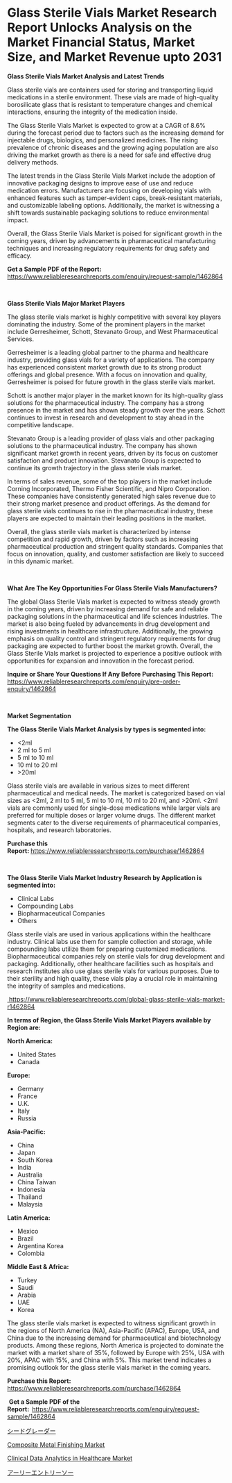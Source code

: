 <p><h1>Glass Sterile Vials Market Research Report Unlocks Analysis on the Market Financial Status, Market Size, and Market Revenue upto 2031</h1></p><p><strong>Glass Sterile Vials Market Analysis and Latest Trends</strong></p>
<p><p>Glass sterile vials are containers used for storing and transporting liquid medications in a sterile environment. These vials are made of high-quality borosilicate glass that is resistant to temperature changes and chemical interactions, ensuring the integrity of the medication inside.</p><p>The Glass Sterile Vials Market is expected to grow at a CAGR of 8.6% during the forecast period due to factors such as the increasing demand for injectable drugs, biologics, and personalized medicines. The rising prevalence of chronic diseases and the growing aging population are also driving the market growth as there is a need for safe and effective drug delivery methods.</p><p>The latest trends in the Glass Sterile Vials Market include the adoption of innovative packaging designs to improve ease of use and reduce medication errors. Manufacturers are focusing on developing vials with enhanced features such as tamper-evident caps, break-resistant materials, and customizable labeling options. Additionally, the market is witnessing a shift towards sustainable packaging solutions to reduce environmental impact.</p><p>Overall, the Glass Sterile Vials Market is poised for significant growth in the coming years, driven by advancements in pharmaceutical manufacturing techniques and increasing regulatory requirements for drug safety and efficacy.</p></p>
<p><strong>Get a Sample PDF of the Report:&nbsp;</strong> <a href="https://www.reliableresearchreports.com/enquiry/request-sample/1462864">https://www.reliableresearchreports.com/enquiry/request-sample/1462864</a></p>
<p>&nbsp;</p>
<p><strong>Glass Sterile Vials Major Market Players</strong></p>
<p><p>The glass sterile vials market is highly competitive with several key players dominating the industry. Some of the prominent players in the market include Gerresheimer, Schott, Stevanato Group, and West Pharmaceutical Services.</p><p>Gerresheimer is a leading global partner to the pharma and healthcare industry, providing glass vials for a variety of applications. The company has experienced consistent market growth due to its strong product offerings and global presence. With a focus on innovation and quality, Gerresheimer is poised for future growth in the glass sterile vials market.</p><p>Schott is another major player in the market known for its high-quality glass solutions for the pharmaceutical industry. The company has a strong presence in the market and has shown steady growth over the years. Schott continues to invest in research and development to stay ahead in the competitive landscape.</p><p>Stevanato Group is a leading provider of glass vials and other packaging solutions to the pharmaceutical industry. The company has shown significant market growth in recent years, driven by its focus on customer satisfaction and product innovation. Stevanato Group is expected to continue its growth trajectory in the glass sterile vials market.</p><p>In terms of sales revenue, some of the top players in the market include Corning Incorporated, Thermo Fisher Scientific, and Nipro Corporation. These companies have consistently generated high sales revenue due to their strong market presence and product offerings. As the demand for glass sterile vials continues to rise in the pharmaceutical industry, these players are expected to maintain their leading positions in the market.</p><p>Overall, the glass sterile vials market is characterized by intense competition and rapid growth, driven by factors such as increasing pharmaceutical production and stringent quality standards. Companies that focus on innovation, quality, and customer satisfaction are likely to succeed in this dynamic market.</p></p>
<p>&nbsp;</p>
<p><strong>What Are The Key Opportunities For Glass Sterile Vials Manufacturers?</strong></p>
<p><p>The global Glass Sterile Vials market is expected to witness steady growth in the coming years, driven by increasing demand for safe and reliable packaging solutions in the pharmaceutical and life sciences industries. The market is also being fueled by advancements in drug development and rising investments in healthcare infrastructure. Additionally, the growing emphasis on quality control and stringent regulatory requirements for drug packaging are expected to further boost the market growth. Overall, the Glass Sterile Vials market is projected to experience a positive outlook with opportunities for expansion and innovation in the forecast period.</p></p>
<p><strong>Inquire or Share Your Questions If Any Before Purchasing This Report:</strong> <a href="https://www.reliableresearchreports.com/enquiry/pre-order-enquiry/1462864">https://www.reliableresearchreports.com/enquiry/pre-order-enquiry/1462864</a></p>
<p>&nbsp;</p>
<p><strong>Market Segmentation</strong></p>
<p><strong>The Glass Sterile Vials Market Analysis by types is segmented into:</strong></p>
<p><ul><li><2ml</li><li>2 ml to 5 ml</li><li>5 ml to 10 ml</li><li>10 ml to 20 ml</li><li>>20ml</li></ul></p>
<p><p>Glass sterile vials are available in various sizes to meet different pharmaceutical and medical needs. The market is categorized based on vial sizes as <2ml, 2 ml to 5 ml, 5 ml to 10 ml, 10 ml to 20 ml, and >20ml. <2ml vials are commonly used for single-dose medications while larger vials are preferred for multiple doses or larger volume drugs. The different market segments cater to the diverse requirements of pharmaceutical companies, hospitals, and research laboratories.</p></p>
<p><strong>Purchase this Report:&nbsp;</strong><a href="https://www.reliableresearchreports.com/purchase/1462864">https://www.reliableresearchreports.com/purchase/1462864</a></p>
<p>&nbsp;</p>
<p><strong>The Glass Sterile Vials Market Industry Research by Application is segmented into:</strong></p>
<p><ul><li>Clinical Labs</li><li>Compounding Labs</li><li>Biopharmaceutical Companies</li><li>Others</li></ul></p>
<p><p>Glass sterile vials are used in various applications within the healthcare industry. Clinical labs use them for sample collection and storage, while compounding labs utilize them for preparing customized medications. Biopharmaceutical companies rely on sterile vials for drug development and packaging. Additionally, other healthcare facilities such as hospitals and research institutes also use glass sterile vials for various purposes. Due to their sterility and high quality, these vials play a crucial role in maintaining the integrity of samples and medications.</p></p>
<p><a href="https://www.reliableresearchreports.com/global-glass-sterile-vials-market-r1462864">&nbsp;https://www.reliableresearchreports.com/global-glass-sterile-vials-market-r1462864</a></p>
<p><strong>In terms of Region, the Glass Sterile Vials Market Players available by Region are:</strong></p>
<p>
    <p> <strong> North America: </strong>
        <ul>
            <li>United States</li>
            <li>Canada</li>
        </ul>
        </p> 
    <p> <strong> Europe: </strong>
        <ul>
            <li>Germany</li>
            <li>France</li>
            <li>U.K.</li>
            <li>Italy</li>
            <li>Russia</li>
        </ul>
        </p> 
    <p> <strong> Asia-Pacific: </strong>
        <ul>
            <li>China</li>
            <li>Japan</li>
            <li>South Korea</li>
            <li>India</li>
            <li>Australia</li>
            <li>China Taiwan</li>
            <li>Indonesia</li>
            <li>Thailand</li>
            <li>Malaysia</li>
        </ul>
        </p> 
    <p> <strong> Latin America: </strong>
        <ul>
            <li>Mexico</li>
            <li>Brazil</li>
            <li>Argentina Korea</li>
            <li>Colombia</li>
        </ul>
        </p> 
    <p> <strong> Middle East & Africa: </strong>
        <ul>
            <li>Turkey</li>
            <li>Saudi</li>
            <li>Arabia</li>
            <li>UAE</li>
            <li>Korea</li>
        </ul>
    </p>
    </p>
<p><p>The glass sterile vials market is expected to witness significant growth in the regions of North America (NA), Asia-Pacific (APAC), Europe, USA, and China due to the increasing demand for pharmaceutical and biotechnology products. Among these regions, North America is projected to dominate the market with a market share of 35%, followed by Europe with 25%, USA with 20%, APAC with 15%, and China with 5%. This market trend indicates a promising outlook for the glass sterile vials market in the coming years.</p></p>
<p><strong>Purchase this Report: </strong><a href="https://www.reliableresearchreports.com/purchase/1462864">https://www.reliableresearchreports.com/purchase/1462864</a></p>
<p>&nbsp;<strong>Get a Sample PDF of the Report:&nbsp;&nbsp;</strong><a href="https://www.reliableresearchreports.com/enquiry/request-sample/1462864">https://www.reliableresearchreports.com/enquiry/request-sample/1462864</a></p>
<p><strong></strong></p>
<p><p><a href="https://github.com/tanyaali3/Market-Research-Report-List-1/blob/main/963570657937.md">シードグレーダー</a></p><p><a href="https://www.linkedin.com/pulse/composite-metal-finishing-market-analysis-sze-forecasted-6vzuc">Composite Metal Finishing Market</a></p><p><a href="https://www.linkedin.com/pulse/analyzing-clinical-data-analytics-healthcare-market-global-5dkne">Clinical Data Analytics in Healthcare Market</a></p><p><a href="https://github.com/DwightHuels1/Market-Research-Report-List-1/blob/main/787353257938.md">アーリーエントリーソー</a></p></p>